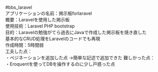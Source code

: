 #bbs_laravel<br/>
アプリケーションの名前：掲示板forlaravel<br/>
概要：Laravelを使用した掲示板<br/>
使用技術：Laravel PHP bootstrap<br/>
目的：Laravelの勉強がてら過去にJavaで作成した掲示板を焼き直した<br/>
基本的なCRUD処理をLaravelのコードでも再現<br/>
作成時間：5時間弱<br/>
工夫した点：<br/>
・ペジネーションを追加した点
→簡単な記述で追加できた
難しかった点：<br/>
・Eroquentを使ってDBを操作するのに少し戸惑った点